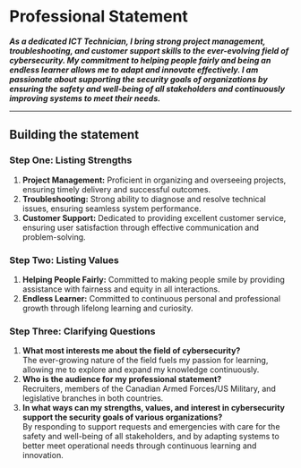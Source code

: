 # Professional Statement
***As a dedicated ICT Technician, I bring strong project management, troubleshooting, and customer support skills to the ever-evolving field of cybersecurity. My commitment to helping people fairly and being an endless learner allows me to adapt and innovate effectively. I am passionate about supporting the security goals of organizations by ensuring the safety and well-being of all stakeholders and continuously improving systems to meet their needs.***

***
## Building the statement
### Step One: Listing Strengths
1. **Project Management:** Proficient in organizing and overseeing projects, ensuring timely delivery and successful outcomes.
2. **Troubleshooting:** Strong ability to diagnose and resolve technical issues, ensuring seamless system performance.  
3. **Customer Support:** Dedicated to providing excellent customer service, ensuring user satisfaction through effective communication and problem-solving.
### Step Two: Listing Values
1. **Helping People Fairly:** Committed to making people smile by providing assistance with fairness and equity in all interactions.
2. **Endless Learner:** Committed to continuous personal and professional growth through lifelong learning and curiosity.
### Step Three: Clarifying Questions
1. **What most interests me about the field of cybersecurity?**  
    The ever-growing nature of the field fuels my passion for learning, allowing me to explore and expand my knowledge continuously.
2. **Who is the audience for my professional statement?**  
    Recruiters, members of the Canadian Armed Forces/US Military, and legislative branches in both countries.
3. **In what ways can my strengths, values, and interest in cybersecurity support the security goals of various organizations?**  
    By responding to support requests and emergencies with care for the safety and well-being of all stakeholders, and by adapting systems to better meet operational needs through continuous learning and innovation.
